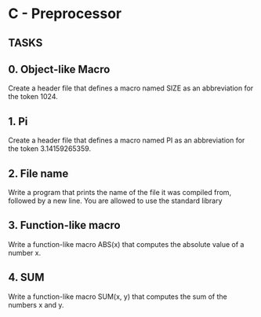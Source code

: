 # C - Preprocessor

## TASKS

## 0. Object-like Macro
Create a header file that defines a macro named SIZE as an abbreviation for the token 1024.

## 1. Pi
Create a header file that defines a macro named PI as an abbreviation for the token 3.14159265359.

## 2. File name
Write a program that prints the name of the file it was compiled from, followed by a new line.
You are allowed to use the standard library

## 3. Function-like macro
Write a function-like macro ABS(x) that computes the absolute value of a number x.

## 4. SUM
Write a function-like macro SUM(x, y) that computes the sum of the numbers x and y.
